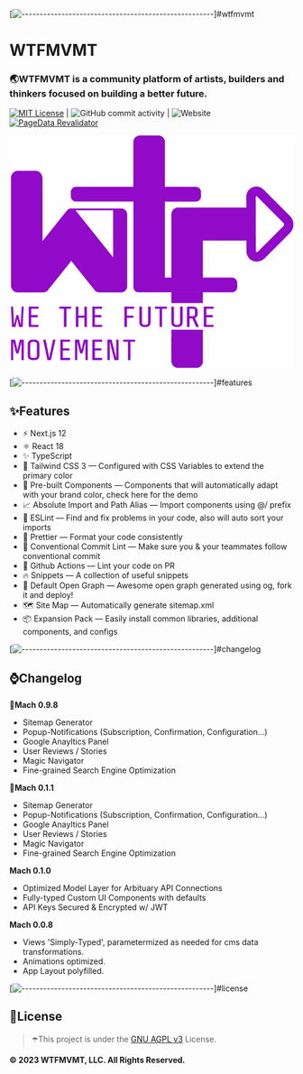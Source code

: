 <!-- ⚠️ This README has been generated from the file(s) "DOCUMENTATION.md" ⚠️-->

[![-----------------------------------------------------](https://raw.githubusercontent.com/andreasbm/readme/master/assets/lines/dark.png)]#wtfmvmt

# WTFMVMT

### 🌏WTFMVMT is a community platform of artists, builders and thinkers focused on building a better future.

 [![MIT License](https://img.shields.io/badge/License-MIT-purple.svg)](https://choosealicense.com/licenses/mit/) | ![GitHub commit activity](https://img.shields.io/github/commit-activity/w/wtfmvmt/wtfmvmt?color=purple&label=activity&logo=github&logoColor=yellow&style=plastic) | ![Website](https://img.shields.io/website?down_color=red&down_message=fuck%21&label=status&logo=git&logoColor=yellow&up_message=systems%20online&url=https%3A%2F%2Fwtfmvmt.com) [![PageData Revalidator](https://github.com/wtfmvmt/wtfmvmt/actions/workflows/revalidator.yaml/badge.svg)](https://github.com/wtfmvmt/wtfmvmt/actions/workflows/revalidator.yaml)

<img src="./docs/logo.png" />



[![-----------------------------------------------------](https://raw.githubusercontent.com/andreasbm/readme/master/assets/lines/dark.png)]#features

## ✨Features

* ⚡️ Next.js 12
* ⚛️ React 18
* ✨ TypeScript
* 💨 Tailwind CSS 3 — Configured with CSS Variables to extend the primary color
* 💎 Pre-built Components — Components that will automatically adapt with your brand color, check here for the demo
* 📈 Absolute Import and Path Alias — Import components using @/ prefix
* 📏 ESLint — Find and fix problems in your code, also will auto sort your imports
* 💖 Prettier — Format your code consistently
* 🤖 Conventional Commit Lint — Make sure you & your teammates follow conventional commit
* 👷 Github Actions — Lint your code on PR
* 🔥 Snippets — A collection of useful snippets
* 👀 Default Open Graph — Awesome open graph generated using og, fork it and deploy!
* 🗺 Site Map — Automatically generate sitemap.xml
* 📦 Expansion Pack — Easily install common libraries, additional components, and configs





[![-----------------------------------------------------](https://raw.githubusercontent.com/andreasbm/readme/master/assets/lines/dark.png)]#changelog

## ⌚Changelog

**🎉Mach 0.9.8**
* Sitemap Generator
* Popup-Notifications (Subscription, Confirmation, Configuration...)
* Google Anayltics Panel
* User Reviews / Stories
* Magic Navigator
* Fine-grained Search Engine Optimization



**🎉Mach 0.1.1**
* Sitemap Generator
* Popup-Notifications (Subscription, Confirmation, Configuration...)
* Google Anayltics Panel
* User Reviews / Stories
* Magic Navigator
* Fine-grained Search Engine Optimization


**Mach 0.1.0**
* Optimized Model Layer for Arbituary API Connections
* Fully-typed Custom UI Components with defaults
* API Keys Secured & Encrypted w/ JWT 
  

**Mach 0.0.8**
* Views 'Simply-Typed', parametermized as needed for cms data transformations. 
* Animations optimized. 
* App Layout polyfilled. 




[![-----------------------------------------------------](https://raw.githubusercontent.com/andreasbm/readme/master/assets/lines/dark.png)]#license

## 📜License

> ☂️This project is under the [GNU AGPL v3](https://choosealicense.com/licenses/agpl-3.0/) License. 

**©️ 2023 WTFMVMT, LLC. All Rights Reserved.**

